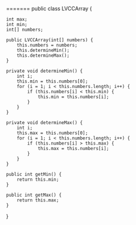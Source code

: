 
=======
public class LVCCArray {

    int max;
    int min;
    int[] numbers;
 
    public LVCCArray(int[] numbers) {
        this.numbers = numbers;
        this.determineMin();
        this.determineMax();
    }
 
    private void determineMin() {
        int i;
        this.min = this.numbers[0];
        for (i = 1; i < this.numbers.length; i++) {
            if (this.numbers[i] < this.min) {
                this.min = this.numbers[i];
            }
        }
    }
 
    private void determineMax() {
        int i;
        this.max = this.numbers[0];
        for (i = 1; i < this.numbers.length; i++) {
            if (this.numbers[i] > this.max) {
                this.max = this.numbers[i];
            }
        }
    }
 
    public int getMin() {
        return this.min;
    }
 
    public int getMax() {
        return this.max;
    }
}
